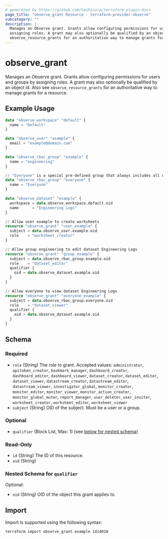 ```yaml
---
# generated by https://github.com/hashicorp/terraform-plugin-docs
page_title: "observe_grant Resource - terraform-provider-observe"
subcategory: ""
description: |-
  Manages an Observe grant. Grants allow configuring permissions for users and groups by
  assigning roles. A grant may also optionally be qualified by an object id. Also see
  observe_resource_grants for an authoritative way to manage grants for a resource.
---
```

# observe_grant

Manages an Observe grant. Grants allow configuring permissions for users and groups by
assigning roles. A grant may also optionally be qualified by an object id. Also see
`observe_resource_grants` for an authoritative way to manage grants for a resource.
## Example Usage
```terraform
data "observe_workspace" "default" {
  name = "Default"
}

data "observe_user" "example" {
  email = "example@domain.com"
}

data "observe_rbac_group" "example" {
  name = "engineering"
}

// "Everyone" is a special pre-defined group that always includes all users
data "observe_rbac_group" "everyone" {
  name = "Everyone"
}

data "observe_dataset" "example" {
  workspace = data.observe_workspace.default.oid
  name      = "Engineering Logs"
}

// Allow user example to create worksheets
resource "observe_grant" "user_example" {
  subject = data.observe_user.example.oid
  role    = "worksheet_creator"
}

// Allow group engineering to edit dataset Engineering Logs
resource "observe_grant" "group_example" {
  subject = data.observe_rbac_group.example.oid
  role    = "dataset_editor"
  qualifier {
    oid = data.observe_dataset.example.oid
  }
}

// Allow everyone to view dataset Engineering Logs
resource "observe_grant" "everyone_example" {
  subject = data.observe_rbac_group.everyone.oid
  role    = "dataset_viewer"
  qualifier {
    oid = data.observe_dataset.example.oid
  }
}
```
<!-- schema generated by tfplugindocs -->
## Schema

### Required

- `role` (String) The role to grant.
 Accepted values: `administrator`, `apitoken_creator`, `bookmark_manager`, `dashboard_creator`, `dashboard_editor`, `dashboard_viewer`, `dataset_creator`, `dataset_editor`, `dataset_viewer`, `datastream_creator`, `datastream_editor`, `datastream_viewer`, `investigator_global`, `monitor_creator`, `monitor_editor`, `monitor_viewer`, `monitor_action_creator`, `monitor_global_muter`, `report_manager`, `user_deleter`, `user_inviter`, `worksheet_creator`, `worksheet_editor`, `worksheet_viewer`
- `subject` (String) OID of the subject. Must be a user or a group.

### Optional

- `qualifier` (Block List, Max: 1) (see [below for nested schema](#nestedblock--qualifier))

### Read-Only

- `id` (String) The ID of this resource.
- `oid` (String)

<a id="nestedblock--qualifier"></a>
### Nested Schema for `qualifier`

Optional:

- `oid` (String) OID of the object this grant applies to.
## Import
Import is supported using the following syntax:
```shell
terraform import observe_grant.example 1414010
```
